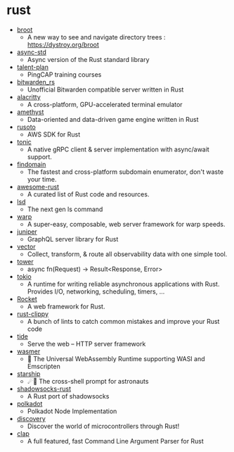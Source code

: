 # rust
- [broot](https://github.com/Canop/broot)
  - A new way to see and navigate directory trees : https://dystroy.org/broot
- [async-std](https://github.com/async-rs/async-std)
  - Async version of the Rust standard library
- [talent-plan](https://github.com/pingcap/talent-plan)
  - PingCAP training courses
- [bitwarden_rs](https://github.com/dani-garcia/bitwarden_rs)
  - Unofficial Bitwarden compatible server written in Rust
- [alacritty](https://github.com/alacritty/alacritty)
  - A cross-platform, GPU-accelerated terminal emulator
- [amethyst](https://github.com/amethyst/amethyst)
  - Data-oriented and data-driven game engine written in Rust
- [rusoto](https://github.com/rusoto/rusoto)
  - AWS SDK for Rust
- [tonic](https://github.com/hyperium/tonic)
  - A native gRPC client & server implementation with async/await support.
- [findomain](https://github.com/Edu4rdSHL/findomain)
  - The fastest and cross-platform subdomain enumerator, don't waste your time.
- [awesome-rust](https://github.com/rust-unofficial/awesome-rust)
  - A curated list of Rust code and resources.
- [lsd](https://github.com/Peltoche/lsd)
  - The next gen ls command
- [warp](https://github.com/seanmonstar/warp)
  - A super-easy, composable, web server framework for warp speeds.
- [juniper](https://github.com/graphql-rust/juniper)
  - GraphQL server library for Rust
- [vector](https://github.com/timberio/vector)
  - Collect, transform, & route all observability data with one simple tool.
- [tower](https://github.com/tower-rs/tower)
  - async fn(Request) -> Result<Response, Error>
- [tokio](https://github.com/tokio-rs/tokio)
  - A runtime for writing reliable asynchronous applications with Rust. Provides I/O, networking, scheduling, timers, ...
- [Rocket](https://github.com/SergioBenitez/Rocket)
  - A web framework for Rust.
- [rust-clippy](https://github.com/rust-lang/rust-clippy)
  - A bunch of lints to catch common mistakes and improve your Rust code
- [tide](https://github.com/http-rs/tide)
  - Serve the web – HTTP server framework
- [wasmer](https://github.com/wasmerio/wasmer)
  - 🚀 The Universal WebAssembly Runtime supporting WASI and Emscripten
- [starship](https://github.com/starship/starship)
  - ☄🌌️ The cross-shell prompt for astronauts
- [shadowsocks-rust](https://github.com/shadowsocks/shadowsocks-rust)
  - A Rust port of shadowsocks
- [polkadot](https://github.com/paritytech/polkadot)
  - Polkadot Node Implementation
- [discovery](https://github.com/rust-embedded/discovery)
  - Discover the world of microcontrollers through Rust!
- [clap](https://github.com/clap-rs/clap)
  - A full featured, fast Command Line Argument Parser for Rust
